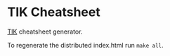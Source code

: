 # TIK Cheatsheet

[TIK](https://github.com/romshark/tik) cheatsheet generator.

To regenerate the distributed index.html run `make all`.
